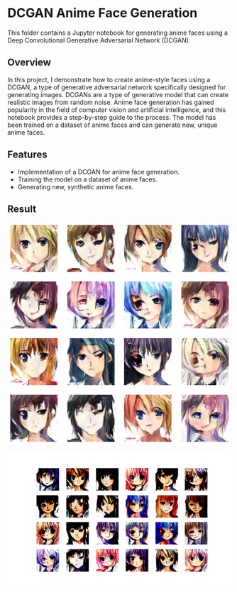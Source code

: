 # DCGAN Anime Face Generation

This folder contains a Jupyter notebook for generating anime faces using a Deep Convolutional Generative Adversarial Network (DCGAN).

## Overview

In this project, I demonstrate how to create anime-style faces using a DCGAN, a type of generative adversarial network specifically designed for generating images. DCGANs are a type of generative model that can create realistic images from random noise. Anime face generation has gained popularity in the field of computer vision and artificial intelligence, and this notebook provides a step-by-step guide to the process. The model has been trained on a dataset of anime faces and can generate new, unique anime faces.

## Features

- Implementation of a DCGAN for anime face generation.
- Training the model on a dataset of anime faces.
- Generating new, synthetic anime faces.

## Result

![Anime Face](results/dcgan.png)


![Anime Face](results/dcgan2.png)
